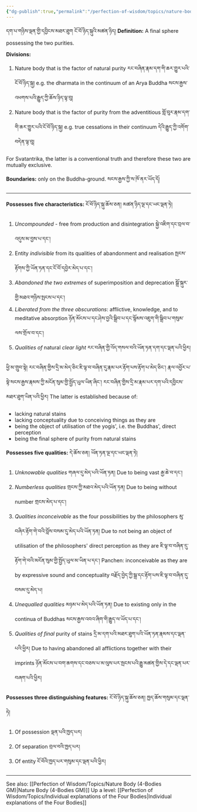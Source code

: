 ```yaml
---
{"dg-publish":true,"permalink":"/perfection-of-wisdom/topics/nature-body/"}
---
```


དག་པ་གཉིས་ལྡན་གྱི་དབྱིངས་མཐར་ཐུག ངོ་བོ་ཉིད་སྐུའི་མཚན་ཉིད། 
**Definition:** A final sphere possessing the two purities.

**Divisions:**
1. Nature body that is the factor of natural purity རང་བཞིན་རྣམ་དག་གི་ཆར་གྱུར་པའི་ངོ་བོ་ཉིད་སྐུ།
   e.g. the dharmata in the continuum of an Arya Buddha སངས་རྒྱས་འཕགས་པའི་རྒྱུད་ཀྱི་ཆོས་ཉིད་ལྟ་བུ།
2. Nature body that is the factor of purity from the adventitious གློ་བུར་རྣམ་དག་གི་ཆར་གྱུར་པའི་ངོ་བོ་ཉིད་སྐུ།
   e.g. true cessations in their continuum དེའི་རྒྱུད་ཀྱི་འགོག་བདེན་ལྟ་བུ།

For Svatantrika, the latter is a conventional truth and therefore these two are mutually exclusive.

**Boundaries:** only on the Buddha-ground. སངས་རྒྱས་ཀྱི་ས་ཁོ་ནར་ཡོད་དོ།

---
**Possesses five characteristics:** ངོ་བོ་ཉིད་སྐུ་ཆོས་ཅན། མཚན་ཉིད་ལྔ་དང་ཡང་ལྡན་ཏེ། 
1. *Uncompounded* - free from production and disintegration སྐྱེ་འཇིག་དང་བྲལ་བ་འདུས་མ་བྱས་པ་དང་།
2. Entity *indivisible* from its qualities of abandonment and realisation སྤངས་རྟོགས་ཀྱི་ཡོན་ཏན་དང་ངོ་བོ་དབྱེར་མེད་པ་དང་།
3. *Abandoned the two extremes* of superimposition and deprecation སྒྲོ་སྐུར་གྱི་མཐའ་གཉིས་སྤངས་པ་དང་།
4. *Liberated from the three obscurations*: afflictive, knowledge, and to meditative absorption
   ཉོན་མོངས་པ་དང་ཤེས་བྱའི་སྒྲིབ་པ་དང་སྙོམས་འཇུག་གི་སྒྲིབ་པ་གསུམ་ལས་གྲོལ་བ་དང་།
5. *Qualities of* natural *clear light* རང་བཞིན་གྱི་འོད་གསལ་བའི་ཡོན་ཏན་དག་དང་ལྡན་པའི་ཕྱིར།

ཕྱི་མ་གྲུབ་སྟེ། རང་བཞིན་གྱིས་དྲི་མ་མེད་ཅིང་ཇི་ལྟ་བ་བཞིན་དུ་རྣམ་པར་རྟོག་པས་རྟོག་པ་མེད་ཅིང་། 
རྣལ་འབྱོར་པ་སྟེ་སངས་རྒྱས་རྣམས་ཀྱི་མངོན་སུམ་གྱི་སྤྱོད་ཡུལ་ཡིན་ཞིང་། རང་བཞིན་གྱིས་དྲི་མ་རྣམ་པར་དག་པའི་དབྱིངས་མཐར་ཐུག་ཡིན་པའི་ཕྱིར།
The latter is established because of:
- lacking natural stains
- lacking conceptuality due to conceiving things as they are
- being the object of utilisation of the yogis', i.e. the Buddhas', direct perception
- being the final sphere of purity from natural stains

**Possesses five qualities:** དེ་ཆོས་ཅན། ཡོན་ཏན་ལྔ་དང་ཡང་ལྡན་ཏེ། 
1. *Unknowable qualities* གཞལ་དུ་མེད་པའི་ཡོན་ཏན།
   Due to being vast རྒྱ་ཆེ་བ་དང་།
2. *Numberless qualities* གྲངས་ཀྱི་མཐའ་མེད་པའི་ཡོན་ཏན།
   Due to being without number གྲངས་མེད་པ་དང་།
3. *Qualities inconceivable* as the four possibilities by the philosophers མུ་བཞིར་རྟོག་གེ་བའི་བློས་བསམ་དུ་མེད་པའི་ཡོན་ཏན།
   Due to not being an object of utilisation of the philosophers' direct perception as they are
   ཇི་ལྟ་བ་བཞིན་དུ་རྟོག་གེ་བའི་མངོན་སུམ་གྱི་སྤྱོད་ཡུལ་མ་ཡིན་པ་དང་།
   Panchen: inconceivable as they are by expressive sound and conceptuality
   བརྗོད་བྱེད་ཀྱི་སྒྲ་དང་རྟོག་པས་ཇི་ལྟ་བ་བཞིན་དུ་བསམ་དུ་མེད་པ།
4. *Unequalled qualities* མཉམ་པ་མེད་པའི་ཡོན་ཏན།
   Due to existing only in the continua of Buddhas སངས་རྒྱས་འབའ་ཞིག་གི་རྒྱུད་ལ་ཡོད་པ་དང་།
5. *Qualities of final* purity of stains དྲི་མ་དག་པའི་མཐར་ཐུག་པའི་ཡོན་ཏན་རྣམས་དང་ལྡན་པའི་ཕྱིར།
   Due to having abandoned all afflictions together with their imprints
   ཉོན་མོངས་པ་བག་ཆགས་དང་བཅས་པ་མ་ལུས་པར་སྤངས་པའི་རྒྱུ་མཚན་གྱིས་དེ་དང་ལྡན་པར་བཞག་པའི་ཕྱིར།

**Possesses three distinguishing features:** ངོ་བོ་ཉིད་སྐུ་ཆོས་ཅན། ཁྱད་ཆོས་གསུམ་དང་ལྡན་ཏེ། 
1. Of possession ལྡན་པའི་ཁྱད་པར།
2. Of separation བྲལ་བའི་ཁྱད་པར།
3. Of entity ངོ་བོའི་ཁྱད་པར་གསུམ་དང་ལྡན་པའི་ཕྱིར།



---
See also: [[Perfection of Wisdom/Topics/Nature Body (4-Bodies GM)\|Nature Body (4-Bodies GM)]]
Up a level: [[Perfection of Wisdom/Topics/Individual explanations of the Four Bodies\|Individual explanations of the Four Bodies]]